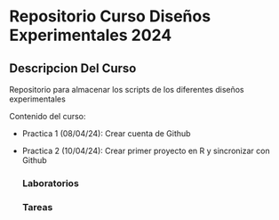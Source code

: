 # Repositorio Curso Diseños Experimentales 2024 
## Descripcion Del Curso
Repositorio para almacenar los scripts de los diferentes diseños experimentales

Contenido del curso:

+ Practica 1 (08/04/24): Crear cuenta de Github
+ Practica 2 (10/04/24): Crear primer proyecto en R y sincronizar con Github
  

  ### Laboratorios

  
  ### Tareas
